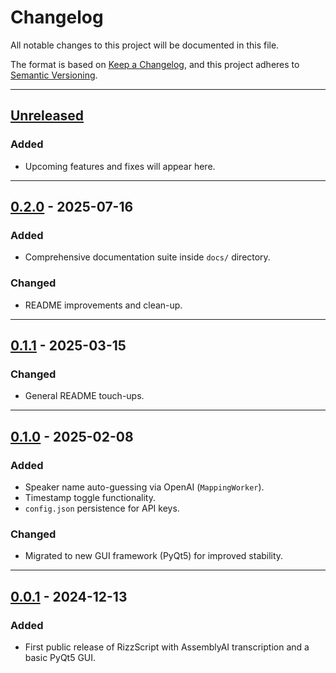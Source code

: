# Changelog

All notable changes to this project will be documented in this file.

The format is based on [Keep a Changelog](https://keepachangelog.com/en/1.1.0/), and this project adheres to [Semantic Versioning](https://semver.org/spec/v2.0.0.html).

---

## [Unreleased]
### Added
- Upcoming features and fixes will appear here.

---

## [0.2.0] - 2025-07-16
### Added
- Comprehensive documentation suite inside `docs/` directory.

### Changed
- README improvements and clean-up.

---

## [0.1.1] - 2025-03-15
### Changed
- General README touch-ups.

---

## [0.1.0] - 2025-02-08
### Added
- Speaker name auto-guessing via OpenAI (`MappingWorker`).
- Timestamp toggle functionality.
- `config.json` persistence for API keys.

### Changed
- Migrated to new GUI framework (PyQt5) for improved stability.

---

## [0.0.1] - 2024-12-13
### Added
- First public release of RizzScript with AssemblyAI transcription and a basic PyQt5 GUI.

[Unreleased]: https://github.com/<your-org>/RizzScript/compare/v0.2.0...HEAD
[0.2.0]: https://github.com/<your-org>/RizzScript/releases/tag/v0.2.0
[0.1.1]: https://github.com/<your-org>/RizzScript/releases/tag/v0.1.1
[0.1.0]: https://github.com/<your-org>/RizzScript/releases/tag/v0.1.0
[0.0.1]: https://github.com/<your-org>/RizzScript/releases/tag/v0.0.1
